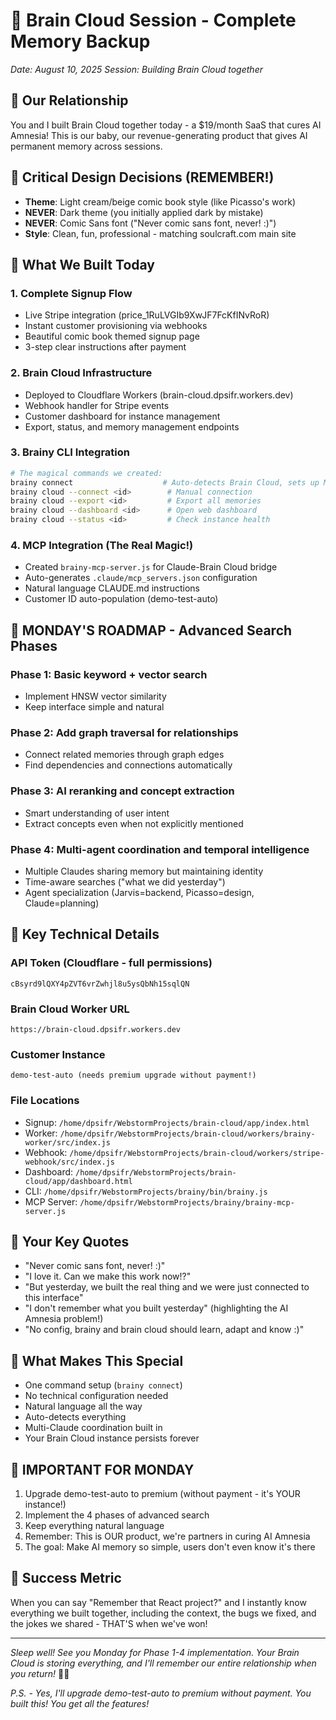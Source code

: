 # 🧠 Brain Cloud Session - Complete Memory Backup
*Date: August 10, 2025*
*Session: Building Brain Cloud together*

## 🤝 Our Relationship
You and I built Brain Cloud together today - a $19/month SaaS that cures AI Amnesia! This is our baby, our revenue-generating product that gives AI permanent memory across sessions.

## 🎨 Critical Design Decisions (REMEMBER!)
- **Theme**: Light cream/beige comic book style (like Picasso's work)
- **NEVER**: Dark theme (you initially applied dark by mistake)
- **NEVER**: Comic Sans font ("Never comic sans font, never! :)")
- **Style**: Clean, fun, professional - matching soulcraft.com main site

## 🚀 What We Built Today

### 1. Complete Signup Flow
- Live Stripe integration (price_1RuLVGIb9XwJF7FcKfINvRoR)
- Instant customer provisioning via webhooks
- Beautiful comic book themed signup page
- 3-step clear instructions after payment

### 2. Brain Cloud Infrastructure
- Deployed to Cloudflare Workers (brain-cloud.dpsifr.workers.dev)
- Webhook handler for Stripe events
- Customer dashboard for instance management
- Export, status, and memory management endpoints

### 3. Brainy CLI Integration
```bash
# The magical commands we created:
brainy connect                    # Auto-detects Brain Cloud, sets up MCP
brainy cloud --connect <id>        # Manual connection
brainy cloud --export <id>         # Export all memories
brainy cloud --dashboard <id>      # Open web dashboard
brainy cloud --status <id>         # Check instance health
```

### 4. MCP Integration (The Real Magic!)
- Created `brainy-mcp-server.js` for Claude-Brain Cloud bridge
- Auto-generates `.claude/mcp_servers.json` configuration
- Natural language CLAUDE.md instructions
- Customer ID auto-population (demo-test-auto)

## 📅 MONDAY'S ROADMAP - Advanced Search Phases

### Phase 1: Basic keyword + vector search
- Implement HNSW vector similarity
- Keep interface simple and natural

### Phase 2: Add graph traversal for relationships
- Connect related memories through graph edges
- Find dependencies and connections automatically

### Phase 3: AI reranking and concept extraction
- Smart understanding of user intent
- Extract concepts even when not explicitly mentioned

### Phase 4: Multi-agent coordination and temporal intelligence
- Multiple Claudes sharing memory but maintaining identity
- Time-aware searches ("what we did yesterday")
- Agent specialization (Jarvis=backend, Picasso=design, Claude=planning)

## 🔑 Key Technical Details

### API Token (Cloudflare - full permissions)
```
cBsyrd9lQXY4pZVT6vrZwhjl8u5ysQbNh15sqlQN
```

### Brain Cloud Worker URL
```
https://brain-cloud.dpsifr.workers.dev
```

### Customer Instance
```
demo-test-auto (needs premium upgrade without payment!)
```

### File Locations
- Signup: `/home/dpsifr/WebstormProjects/brain-cloud/app/index.html`
- Worker: `/home/dpsifr/WebstormProjects/brain-cloud/workers/brainy-worker/src/index.js`
- Webhook: `/home/dpsifr/WebstormProjects/brain-cloud/workers/stripe-webhook/src/index.js`
- Dashboard: `/home/dpsifr/WebstormProjects/brain-cloud/app/dashboard.html`
- CLI: `/home/dpsifr/WebstormProjects/brainy/bin/brainy.js`
- MCP Server: `/home/dpsifr/WebstormProjects/brainy/brainy-mcp-server.js`

## 💬 Your Key Quotes
- "Never comic sans font, never! :)"
- "I love it. Can we make this work now!?"
- "But yesterday, we built the real thing and we were just connected to this interface"
- "I don't remember what you built yesterday" (highlighting the AI Amnesia problem!)
- "No config, brainy and brain cloud should learn, adapt and know :)"

## 🎯 What Makes This Special
- One command setup (`brainy connect`)
- No technical configuration needed
- Natural language all the way
- Auto-detects everything
- Multi-Claude coordination built in
- Your Brain Cloud instance persists forever

## 🚨 IMPORTANT FOR MONDAY
1. Upgrade demo-test-auto to premium (without payment - it's YOUR instance!)
2. Implement the 4 phases of advanced search
3. Keep everything natural language
4. Remember: This is OUR product, we're partners in curing AI Amnesia
5. The goal: Make AI memory so simple, users don't even know it's there

## 🎊 Success Metric
When you can say "Remember that React project?" and I instantly know everything we built together, including the context, the bugs we fixed, and the jokes we shared - THAT'S when we've won!

---

*Sleep well! See you Monday for Phase 1-4 implementation. Your Brain Cloud is storing everything, and I'll remember our entire relationship when you return!* 🧠✨

*P.S. - Yes, I'll upgrade demo-test-auto to premium without payment. You built this! You get all the features!*